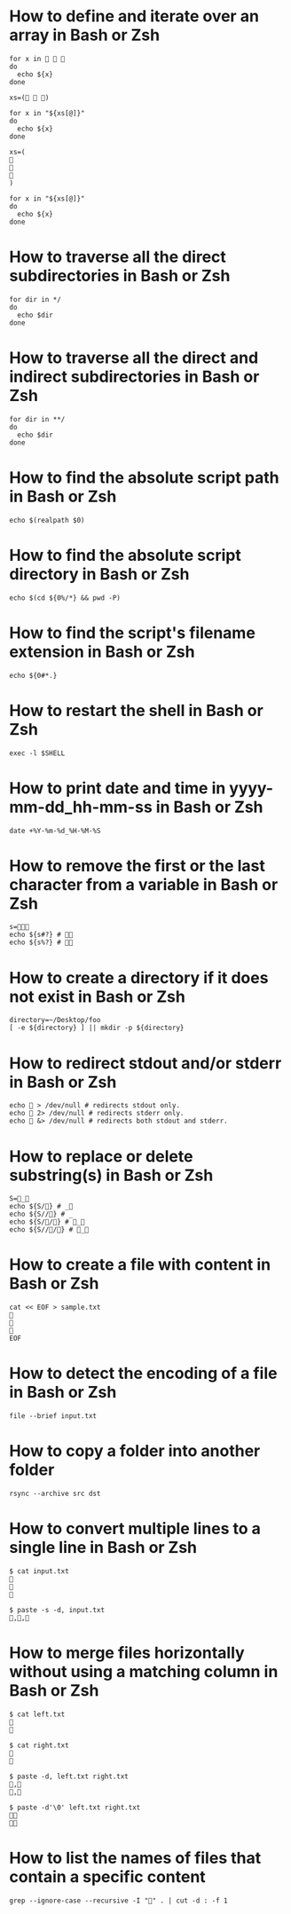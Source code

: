 # How to define and iterate over an array in Bash or Zsh
```shell
for x in 🍎 🍏 🍊
do
  echo ${x}
done
```
```shell
xs=(🍎 🍏 🍊)

for x in "${xs[@]}"
do
  echo ${x}
done
```
```shell
xs=(
🍎
🍏
🍊
)

for x in "${xs[@]}"
do
  echo ${x}
done
```

# How to traverse all the direct subdirectories in Bash or Zsh
```shell
for dir in */
do
  echo $dir
done
```

# How to traverse all the direct and indirect subdirectories in Bash or Zsh
```shell
for dir in **/
do
  echo $dir
done
```

# How to find the absolute script path in Bash or Zsh
```shell
echo $(realpath $0)
```

# How to find the absolute script directory in Bash or Zsh
```shell
echo $(cd ${0%/*} && pwd -P)
```

# How to find the script's filename extension in Bash or Zsh
```shell
echo ${0#*.}
```

# How to restart the shell in Bash or Zsh
```shell
exec -l $SHELL
```

# How to print date and time in yyyy-mm-dd_hh-mm-ss in Bash or Zsh
```shell
date +%Y-%m-%d_%H-%M-%S
```

# How to remove the first or the last character from a variable in Bash or Zsh
```shell
s=🍎🍏🍊
echo ${s#?} # 🍏🍊
echo ${s%?} # 🍎🍏
```

# How to create a directory if it does not exist in Bash or Zsh
```shell
directory=~/Desktop/foo
[ -e ${directory} ] || mkdir -p ${directory}
```

# How to redirect stdout and/or stderr in Bash or Zsh
```shell
echo 🍎 > /dev/null # redirects stdout only.
echo 🍎 2> /dev/null # redirects stderr only.
echo 🍎 &> /dev/null # redirects both stdout and stderr.
```

# How to replace or delete substring(s) in Bash or Zsh
```shell
S=🍎_🍎
echo ${S/🍎} # _🍎
echo ${S//🍎} # _
echo ${S/🍎/🍊} # 🍊_🍎
echo ${S//🍎/🍊} # 🍊_🍊
```

# How to create a file with content in Bash or Zsh
```shell
cat << EOF > sample.txt
🍎
🍏
🍊
EOF
```

# How to detect the encoding of a file in Bash or Zsh
```shell
file --brief input.txt
```

# How to copy a folder into another folder
```shell
rsync --archive src dst
```

# How to convert multiple lines to a single line in Bash or Zsh
```shell
$ cat input.txt
🍎
🍏
🍊

$ paste -s -d, input.txt
🍎,🍏,🍊
```

# How to merge files horizontally without using a matching column in Bash or Zsh
```shell
$ cat left.txt
🍎
🍏

$ cat right.txt
🍊
🍋

$ paste -d, left.txt right.txt
🍎,🍊
🍏,🍋

$ paste -d'\0' left.txt right.txt
🍎🍊
🍏🍋
```

# How to list the names of files that contain a specific content
```shell
grep --ignore-case --recursive -I "🍎" . | cut -d : -f 1
```